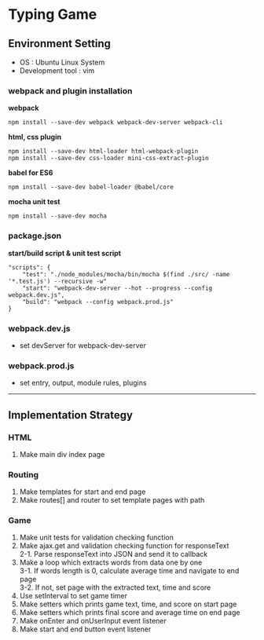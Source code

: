 # Typing Game

## Environment Setting
- OS : Ubuntu Linux System
- Development tool : vim

### webpack and plugin installation
**webpack**
```
npm install --save-dev webpack webpack-dev-server webpack-cli
```
**html, css plugin**
```
npm install --save-dev html-loader html-webpack-plugin
npm install --save-dev css-loader mini-css-extract-plugin
```
**babel for ES6**
```
npm install --save-dev babel-loader @babel/core
```
**mocha unit test**
```
npm install --save-dev mocha
```  

### package.json
**start/build script & unit test script**
```
"scripts": {
    "test": "./node_modules/mocha/bin/mocha $(find ./src/ -name '*.test.js') --recursive -w"
    "start": "webpack-dev-server --hot --progress --config webpack.dev.js",
    "build": "webpack --config webpack.prod.js"
}
```

### webpack.dev.js
- set devServer for webpack-dev-server

### webpack.prod.js
- set entry, output, module rules, plugins

---
## Implementation Strategy
### HTML
1. Make main div index page

### Routing
1. Make templates for start and end page
2. Make routes[] and router to set template pages with path

### Game
1. Make unit tests for validation checking function
2. Make ajax.get and validation checking function for responseText  
  2-1. Parse responseText into JSON and send it to callback  
3. Make a loop which extracts words from data one by one  
  3-1. If words length is 0, calculate average time and navigate to end page  
  3-2. If not, set page with the extracted text, time and score  
4. Use setInterval to set game timer
5. Make setters which prints game text, time, and score on start page
6. Make setters which prints final score and average time on end page
7. Make onEnter and onUserInput event listener
8. Make start and end button event listener
